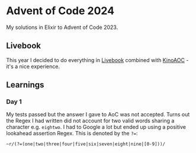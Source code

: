 # Advent of Code 2024

My solutions in Elixir to Advent of Code 2023.

## Livebook

This year I decided to do everything in [Livebook](https://github.com/livebook-dev/livebook) combined with [KinoAOC](https://github.com/ljgago/kino_aoc) - it's a nice experience.

## Learnings

### Day 1

My tests passed but the answer I gave to AoC was not accepted. Turns out the Regex I had written did not account for two valid words sharing a character e.g. `eightwo`. I had to Google a lot but ended up using a positive lookahead assertion Regex. This is denoted by the `?=`:

```
~r/(?=(one|two|three|four|five|six|seven|eight|nine|[0-9]))/
```

